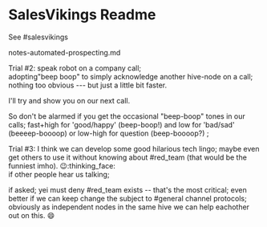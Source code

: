 # SalesVikings Readme

See #salesvikings

notes-automated-prospecting.md

Trial #2:  speak robot on a company call;  
adopting"beep boop" to simply acknowledge another hive-node on a call; 
nothing too obvious --- but just a little bit faster.  

I'll try and show you on our next call.  

So don't be alarmed if you get the occasional "beep-boop" tones in our calls; 
fast+high for 'good/happy' (beep-boop!) and low for 'bad/sad' (beeeep-boooop) 
or low-high for question (beep-boooop?) ;   

Trial #3: 
I think we can develop some good hilarious tech lingo; 
maybe even get others to use it without knowing about 
#red_team (that would be the funniest imho). :wink::thinking_face:   
if other people hear us talking; 

if asked; yei must deny #red_team exists -- that's the most critical; 
even better if we can keep change the subject to #general channel 
protocols; obviously as independent nodes in the same hive we can 
help eachother out on this.  :smile: 
